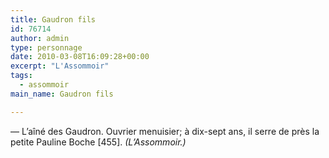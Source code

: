 ```yaml
---
title: Gaudron fils
id: 76714
author: admin
type: personnage
date: 2010-03-08T16:09:28+00:00
excerpt: "L'Assommoir"
tags:
  - assommoir
main_name: Gaudron fils

---
```

— L&rsquo;aîné des Gaudron. Ouvrier menuisier; à dix-sept ans, il serre de près la petite Pauline Boche [455]. _(L&rsquo;Assommoir.)_